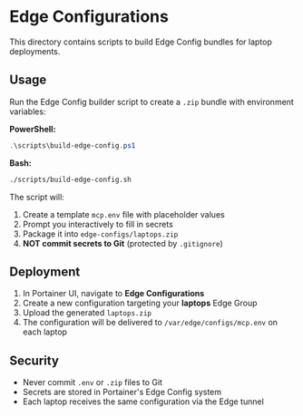 # Edge Configurations

This directory contains scripts to build Edge Config bundles for laptop deployments.

## Usage

Run the Edge Config builder script to create a `.zip` bundle with environment variables:

**PowerShell:**
```powershell
.\scripts\build-edge-config.ps1
```

**Bash:**
```bash
./scripts/build-edge-config.sh
```

The script will:
1. Create a template `mcp.env` file with placeholder values
2. Prompt you interactively to fill in secrets
3. Package it into `edge-configs/laptops.zip`
4. **NOT commit secrets to Git** (protected by `.gitignore`)

## Deployment

1. In Portainer UI, navigate to **Edge Configurations**
2. Create a new configuration targeting your **laptops** Edge Group
3. Upload the generated `laptops.zip`
4. The configuration will be delivered to `/var/edge/configs/mcp.env` on each laptop

## Security

- Never commit `.env` or `.zip` files to Git
- Secrets are stored in Portainer's Edge Config system
- Each laptop receives the same configuration via the Edge tunnel
